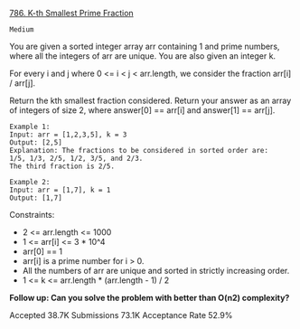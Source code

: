 [786. K-th Smallest Prime Fraction](https://leetcode.com/problems/k-th-smallest-prime-fraction/)

`Medium`

You are given a sorted integer array arr containing 1 and prime numbers, where all the integers of arr are unique. You are also given an integer k.

For every i and j where 0 <= i < j < arr.length, we consider the fraction arr[i] / arr[j].

Return the kth smallest fraction considered. Return your answer as an array of integers of size 2, where answer[0] == arr[i] and answer[1] == arr[j].

```
Example 1:
Input: arr = [1,2,3,5], k = 3
Output: [2,5]
Explanation: The fractions to be considered in sorted order are:
1/5, 1/3, 2/5, 1/2, 3/5, and 2/3.
The third fraction is 2/5.

Example 2:
Input: arr = [1,7], k = 1
Output: [1,7]
``` 

Constraints:

- 2 <= arr.length <= 1000
- 1 <= arr[i] <= 3 * 10^4
- arr[0] == 1
- arr[i] is a prime number for i > 0.
- All the numbers of arr are unique and sorted in strictly increasing order.
- 1 <= k <= arr.length * (arr.length - 1) / 2
 

**Follow up: Can you solve the problem with better than O(n2) complexity?**

Accepted
38.7K
Submissions
73.1K
Acceptance Rate
52.9%
